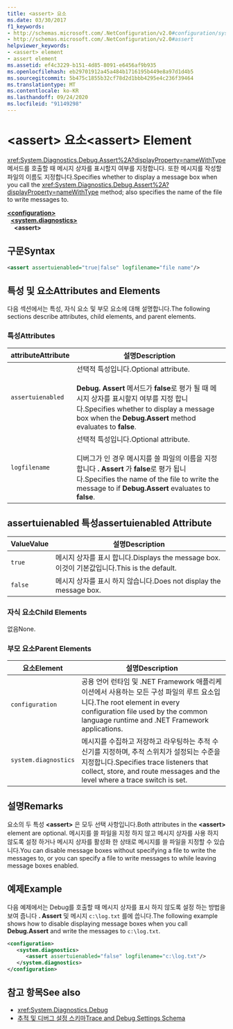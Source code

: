 ```yaml
---
title: <assert> 요소
ms.date: 03/30/2017
f1_keywords:
- http://schemas.microsoft.com/.NetConfiguration/v2.0#configuration/system.diagnostics/assert
- http://schemas.microsoft.com/.NetConfiguration/v2.0#assert
helpviewer_keywords:
- <assert> element
- assert element
ms.assetid: ef4c3229-b151-4d85-8091-e6456af9b935
ms.openlocfilehash: eb29701912a45a484b1716195b449e8a97d1d4b5
ms.sourcegitcommit: 5b475c1855b32cf78d2d1bbb4295e4c236f39464
ms.translationtype: MT
ms.contentlocale: ko-KR
ms.lasthandoff: 09/24/2020
ms.locfileid: "91149298"
---
```

# <a name="assert-element"></a><span data-ttu-id="d01bf-102">\<assert> 요소</span><span class="sxs-lookup"><span data-stu-id="d01bf-102">\<assert> Element</span></span>

<span data-ttu-id="d01bf-103"><xref:System.Diagnostics.Debug.Assert%2A?displayProperty=nameWithType> 메서드를 호출할 때 메시지 상자를 표시할지 여부를 지정합니다. 또한 메시지를 작성할 파일의 이름도 지정합니다.</span><span class="sxs-lookup"><span data-stu-id="d01bf-103">Specifies whether to display a message box when you call the <xref:System.Diagnostics.Debug.Assert%2A?displayProperty=nameWithType> method; also specifies the name of the file to write messages to.</span></span>  

[**\<configuration>**](../configuration-element.md)\
&nbsp;&nbsp;[**\<system.diagnostics>**](system-diagnostics-element.md)\
&nbsp;&nbsp;&nbsp;&nbsp;**\<assert>**

## <a name="syntax"></a><span data-ttu-id="d01bf-104">구문</span><span class="sxs-lookup"><span data-stu-id="d01bf-104">Syntax</span></span>  
  
```xml  
<assert assertuienabled="true|false" logfilename="file name"/>  
```  
  
## <a name="attributes-and-elements"></a><span data-ttu-id="d01bf-105">특성 및 요소</span><span class="sxs-lookup"><span data-stu-id="d01bf-105">Attributes and Elements</span></span>  

 <span data-ttu-id="d01bf-106">다음 섹션에서는 특성, 자식 요소 및 부모 요소에 대해 설명합니다.</span><span class="sxs-lookup"><span data-stu-id="d01bf-106">The following sections describe attributes, child elements, and parent elements.</span></span>  
  
### <a name="attributes"></a><span data-ttu-id="d01bf-107">특성</span><span class="sxs-lookup"><span data-stu-id="d01bf-107">Attributes</span></span>  
  
|<span data-ttu-id="d01bf-108">attribute</span><span class="sxs-lookup"><span data-stu-id="d01bf-108">Attribute</span></span>|<span data-ttu-id="d01bf-109">설명</span><span class="sxs-lookup"><span data-stu-id="d01bf-109">Description</span></span>|  
|---------------|-----------------|  
|`assertuienabled`|<span data-ttu-id="d01bf-110">선택적 특성입니다.</span><span class="sxs-lookup"><span data-stu-id="d01bf-110">Optional attribute.</span></span><br /><br /> <span data-ttu-id="d01bf-111">**Debug. Assert** 메서드가 **false**로 평가 될 때 메시지 상자를 표시할지 여부를 지정 합니다.</span><span class="sxs-lookup"><span data-stu-id="d01bf-111">Specifies whether to display a message box when the **Debug.Assert** method evaluates to **false**.</span></span>|  
|`logfilename`|<span data-ttu-id="d01bf-112">선택적 특성입니다.</span><span class="sxs-lookup"><span data-stu-id="d01bf-112">Optional attribute.</span></span><br /><br /> <span data-ttu-id="d01bf-113">디버그가 인 경우 메시지를 쓸 파일의 이름을 지정 합니다 **. Assert** 가 **false**로 평가 됩니다.</span><span class="sxs-lookup"><span data-stu-id="d01bf-113">Specifies the name of the file to write the message to if **Debug.Assert** evaluates to **false**.</span></span>|  
  
## <a name="assertuienabled-attribute"></a><span data-ttu-id="d01bf-114">assertuienabled 특성</span><span class="sxs-lookup"><span data-stu-id="d01bf-114">assertuienabled Attribute</span></span>  
  
|<span data-ttu-id="d01bf-115">Value</span><span class="sxs-lookup"><span data-stu-id="d01bf-115">Value</span></span>|<span data-ttu-id="d01bf-116">설명</span><span class="sxs-lookup"><span data-stu-id="d01bf-116">Description</span></span>|  
|-----------|-----------------|  
|`true`|<span data-ttu-id="d01bf-117">메시지 상자를 표시 합니다.</span><span class="sxs-lookup"><span data-stu-id="d01bf-117">Displays the message box.</span></span> <span data-ttu-id="d01bf-118">이것이 기본값입니다.</span><span class="sxs-lookup"><span data-stu-id="d01bf-118">This is the default.</span></span>|  
|`false`|<span data-ttu-id="d01bf-119">메시지 상자를 표시 하지 않습니다.</span><span class="sxs-lookup"><span data-stu-id="d01bf-119">Does not display the message box.</span></span>|  
  
### <a name="child-elements"></a><span data-ttu-id="d01bf-120">자식 요소</span><span class="sxs-lookup"><span data-stu-id="d01bf-120">Child Elements</span></span>  

 <span data-ttu-id="d01bf-121">없음</span><span class="sxs-lookup"><span data-stu-id="d01bf-121">None.</span></span>  
  
### <a name="parent-elements"></a><span data-ttu-id="d01bf-122">부모 요소</span><span class="sxs-lookup"><span data-stu-id="d01bf-122">Parent Elements</span></span>  
  
|<span data-ttu-id="d01bf-123">요소</span><span class="sxs-lookup"><span data-stu-id="d01bf-123">Element</span></span>|<span data-ttu-id="d01bf-124">설명</span><span class="sxs-lookup"><span data-stu-id="d01bf-124">Description</span></span>|  
|-------------|-----------------|  
|`configuration`|<span data-ttu-id="d01bf-125">공용 언어 런타임 및 .NET Framework 애플리케이션에서 사용하는 모든 구성 파일의 루트 요소입니다.</span><span class="sxs-lookup"><span data-stu-id="d01bf-125">The root element in every configuration file used by the common language runtime and .NET Framework applications.</span></span>|  
|`system.diagnostics`|<span data-ttu-id="d01bf-126">메시지를 수집하고 저장하고 라우팅하는 추적 수신기를 지정하며, 추적 스위치가 설정되는 수준을 지정합니다.</span><span class="sxs-lookup"><span data-stu-id="d01bf-126">Specifies trace listeners that collect, store, and route messages and the level where a trace switch is set.</span></span>|  
  
## <a name="remarks"></a><span data-ttu-id="d01bf-127">설명</span><span class="sxs-lookup"><span data-stu-id="d01bf-127">Remarks</span></span>  

 <span data-ttu-id="d01bf-128">요소의 두 특성 **\<assert>** 은 모두 선택 사항입니다.</span><span class="sxs-lookup"><span data-stu-id="d01bf-128">Both attributes in the **\<assert>** element are optional.</span></span> <span data-ttu-id="d01bf-129">메시지를 쓸 파일을 지정 하지 않고 메시지 상자를 사용 하지 않도록 설정 하거나 메시지 상자를 활성화 한 상태로 메시지를 쓸 파일을 지정할 수 있습니다.</span><span class="sxs-lookup"><span data-stu-id="d01bf-129">You can disable message boxes without specifying a file to write the messages to, or you can specify a file to write messages to while leaving message boxes enabled.</span></span>  
  
## <a name="example"></a><span data-ttu-id="d01bf-130">예제</span><span class="sxs-lookup"><span data-stu-id="d01bf-130">Example</span></span>  

 <span data-ttu-id="d01bf-131">다음 예제에서는 Debug를 호출할 때 메시지 상자를 표시 하지 않도록 설정 하는 방법을 보여 줍니다 **. Assert** 및 메시지 `c:\log.txt` 를에 씁니다.</span><span class="sxs-lookup"><span data-stu-id="d01bf-131">The following example shows how to disable displaying message boxes when you call **Debug.Assert** and write the messages to `c:\log.txt`.</span></span>  
  
```xml  
<configuration>  
   <system.diagnostics>  
      <assert assertuienabled="false" logfilename="c:\log.txt"/>  
   </system.diagnostics>  
</configuration>  
```  
  
## <a name="see-also"></a><span data-ttu-id="d01bf-132">참고 항목</span><span class="sxs-lookup"><span data-stu-id="d01bf-132">See also</span></span>

- <xref:System.Diagnostics.Debug>
- [<span data-ttu-id="d01bf-133">추적 및 디버그 설정 스키마</span><span class="sxs-lookup"><span data-stu-id="d01bf-133">Trace and Debug Settings Schema</span></span>](index.md)
